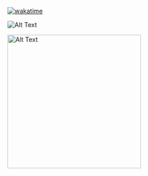 [![wakatime](https://wakatime.com/badge/user/eeb3dfb4-6a99-4673-8148-202e3cd8f6d2.svg)](https://wakatime.com/@eeb3dfb4-6a99-4673-8148-202e3cd8f6d2)

![Alt Text](https://wakatime.com/share/@rahul_panchal/a00bcbf2-6d50-488d-a70e-e628d0defdf7.png)

[<img src="https://wakatime.com/share/@rahul_panchal/59874a08-8f28-413e-89b2-d880a86e7638.png" alt="Alt Text" width="300"/>](https://wakatime.com/)



